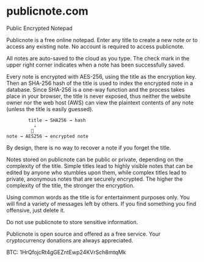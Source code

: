 # publicnote.com
Public Encrypted Notepad

Publicnote is a free online notepad. Enter any title to create a new note or to access any existing note. No account is required to access publicnote.

All notes are auto-saved to the cloud as you type. The check mark in the upper right corner indicates when a note has been successfully saved.

Every note is encrypted with AES-256, using the title as the encryption key. Then an SHA-256 hash of the title is used to index the encrypted note in a database. Since SHA-256 is a one-way function and the process takes place in your browser, the title is never exposed, thus neither the website owner nor the web host (AWS) can view the plaintext contents of any note (unless the title is easily guessed).
 
            title → SHA256 → hash
              ⇣
             🔑
    note → AES256 → encrypted note

By design, there is no way to recover a note if you forget the title.

Notes stored on publicnote can be public or private, depending on the complexity of the title. Simple titles lead to highly visible notes that can be edited by anyone who stumbles upon them, while complex titles lead to private, anonymous notes that are securely encrypted. The higher the complexity of the title, the stronger the encryption.

Using common words as the title is for entertainment purposes only. You will find a variety of messages left by others. If you find something you find offensive, just delete it.

Do not use publicnote to store sensitive information.

Publicnote is open source and offered as a free service.  Your cryptocurrency donations are always appreciated.

BTC: 1HrQfojcRt4gGEZntEwp24KVrSch8mtqMk
